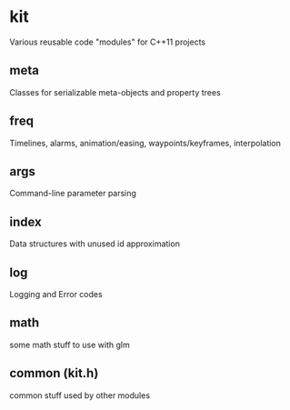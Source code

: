 # kit
Various reusable code "modules" for C++11 projects

## meta
Classes for serializable meta-objects and property trees

## freq
Timelines, alarms, animation/easing, waypoints/keyframes, interpolation

## args
Command-line parameter parsing

## index
Data structures with unused id approximation

## log
Logging and Error codes

## math
some math stuff to use with glm

## common (kit.h)
common stuff used by other modules

